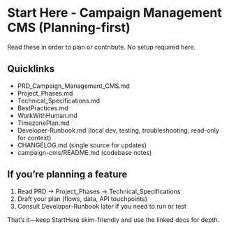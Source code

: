 # Start Here - Campaign Management CMS (Planning-first)

Read these in order to plan or contribute. No setup required here.

## Quicklinks

- PRD_Campaign_Management_CMS.md
- Project_Phases.md
- Technical_Specifications.md
- BestPractices.md
- WorkWithHuman.md
- TimezonePlan.md
- Developer-Runbook.md (local dev, testing, troubleshooting; read-only for context)
- CHANGELOG.md (single source for updates)
- campaign-cms/README.md (codebase notes)
 

## If you’re planning a feature

1) Read PRD → Project_Phases → Technical_Specifications
2) Draft your plan (flows, data, API touchpoints)
3) Consult Developer-Runbook later if you need to run or test

That’s it—keep StartHere skim-friendly and use the linked docs for depth.
